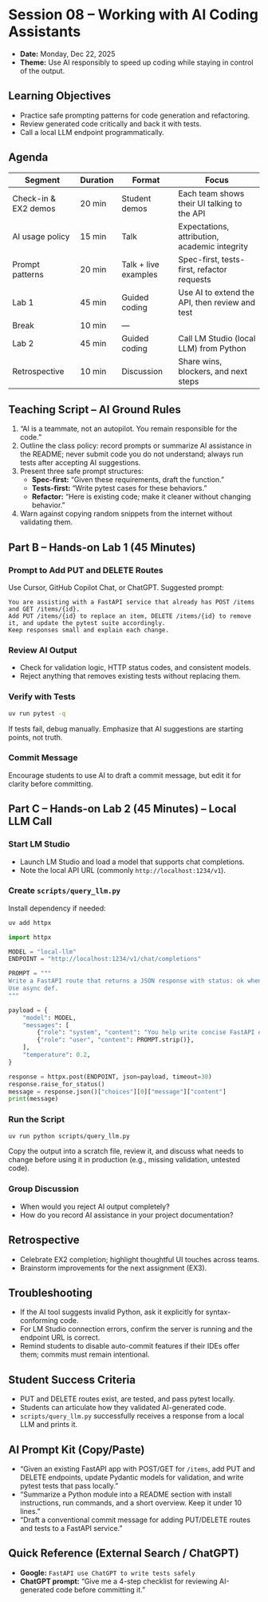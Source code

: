 # Session 08 – Working with AI Coding Assistants

- **Date:** Monday, Dec 22, 2025
- **Theme:** Use AI responsibly to speed up coding while staying in control of the output.

## Learning Objectives
- Practice safe prompting patterns for code generation and refactoring.
- Review generated code critically and back it with tests.
- Call a local LLM endpoint programmatically.

## Agenda
| Segment | Duration | Format | Focus |
| --- | --- | --- | --- |
| Check-in & EX2 demos | 20 min | Student demos | Each team shows their UI talking to the API |
| AI usage policy | 15 min | Talk | Expectations, attribution, academic integrity |
| Prompt patterns | 20 min | Talk + live examples | Spec-first, tests-first, refactor requests |
| Lab 1 | 45 min | Guided coding | Use AI to extend the API, then review and test |
| Break | 10 min | — | |
| Lab 2 | 45 min | Guided coding | Call LM Studio (local LLM) from Python |
| Retrospective | 10 min | Discussion | Share wins, blockers, and next steps |

## Teaching Script – AI Ground Rules
1. “AI is a teammate, not an autopilot. You remain responsible for the code.”
2. Outline the class policy: record prompts or summarize AI assistance in the README; never submit code you do not understand; always run tests after accepting AI suggestions.
3. Present three safe prompt structures:
   - **Spec-first:** “Given these requirements, draft the function.”
   - **Tests-first:** “Write pytest cases for these behaviors.”
   - **Refactor:** “Here is existing code; make it cleaner without changing behavior.”
4. Warn against copying random snippets from the internet without validating them.

## Part B – Hands-on Lab 1 (45 Minutes)
### Prompt to Add PUT and DELETE Routes
Use Cursor, GitHub Copilot Chat, or ChatGPT. Suggested prompt:
```
You are assisting with a FastAPI service that already has POST /items and GET /items/{id}.
Add PUT /items/{id} to replace an item, DELETE /items/{id} to remove it, and update the pytest suite accordingly.
Keep responses small and explain each change.
```

### Review AI Output
- Check for validation logic, HTTP status codes, and consistent models.
- Reject anything that removes existing tests without replacing them.

### Verify with Tests
```bash
uv run pytest -q
```
If tests fail, debug manually. Emphasize that AI suggestions are starting points, not truth.

### Commit Message
Encourage students to use AI to draft a commit message, but edit it for clarity before committing.

## Part C – Hands-on Lab 2 (45 Minutes) – Local LLM Call
### Start LM Studio
- Launch LM Studio and load a model that supports chat completions.
- Note the local API URL (commonly `http://localhost:1234/v1`).

### Create `scripts/query_llm.py`
Install dependency if needed:
```bash
uv add httpx
```
```python
import httpx

MODEL = "local-llm"
ENDPOINT = "http://localhost:1234/v1/chat/completions"

PROMPT = """
Write a FastAPI route that returns a JSON response with status: ok when /health is requested.
Use async def.
"""

payload = {
    "model": MODEL,
    "messages": [
        {"role": "system", "content": "You help write concise FastAPI endpoints."},
        {"role": "user", "content": PROMPT.strip()},
    ],
    "temperature": 0.2,
}

response = httpx.post(ENDPOINT, json=payload, timeout=30)
response.raise_for_status()
message = response.json()["choices"][0]["message"]["content"]
print(message)
```

### Run the Script
```bash
uv run python scripts/query_llm.py
```
Copy the output into a scratch file, review it, and discuss what needs to change before using it in production (e.g., missing validation, untested code).

### Group Discussion
- When would you reject AI output completely?
- How do you record AI assistance in your project documentation?

## Retrospective
- Celebrate EX2 completion; highlight thoughtful UI touches across teams.
- Brainstorm improvements for the next assignment (EX3).

## Troubleshooting
- If the AI tool suggests invalid Python, ask it explicitly for syntax-conforming code.
- For LM Studio connection errors, confirm the server is running and the endpoint URL is correct.
- Remind students to disable auto-commit features if their IDEs offer them; commits must remain intentional.

## Student Success Criteria
- PUT and DELETE routes exist, are tested, and pass pytest locally.
- Students can articulate how they validated AI-generated code.
- `scripts/query_llm.py` successfully receives a response from a local LLM and prints it.

## AI Prompt Kit (Copy/Paste)
- “Given an existing FastAPI app with POST/GET for `/items`, add PUT and DELETE endpoints, update Pydantic models for validation, and write pytest tests that pass locally.”
- “Summarize a Python module into a README section with install instructions, run commands, and a short overview. Keep it under 10 lines.”
- “Draft a conventional commit message for adding PUT/DELETE routes and tests to a FastAPI service.”

## Quick Reference (External Search / ChatGPT)
- **Google:** `FastAPI use ChatGPT to write tests safely`
- **ChatGPT prompt:** “Give me a 4-step checklist for reviewing AI-generated code before committing it.”
